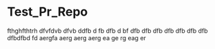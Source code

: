 # Test_Pr_Repo
fthghfthtrh
dfvfdvb
dfvb
ddfb
d
fb
dfb
d
bf
dfb
dfb
dfb
dfb
dfb
dfb
dfb
dfbdfbd
fd
aergfa
aerg
aerg
aerg
ea
ge
rg
eag
er
